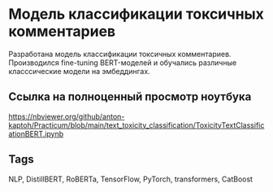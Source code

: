 # Модель классификации токсичных комментариев

Разработана модель классификации токсичных комментариев. Производился fine-tuning
BERT-моделей и обучались различные класссические модели на эмбеддингах. 

## Ссылка на полноценный просмотр ноутбука

https://nbviewer.org/github/anton-kaptoh/Practicum/blob/main/text_toxicity_classification/ToxicityTextClassificationBERT.ipynb

## Tags
NLP, DistillBERT, RoBERTa, TensorFlow, PyTorch, transformers, CatBoost